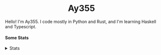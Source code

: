 <h1 align="center"><b>Ay355</b></h1>


Hello! I'm Ay355. I code mostly in Python and Rust, and I'm learning Haskell and Typescript.


#### Some Stats


<details>
<summary>Stats</summary>
<br>
 
<a href="https://github.com/Ay-355">
 <img align="center" src="https://github-readme-stats.vercel.app/api?username=Ay-355&theme=tokyonight&show_icons=true&count_private=true&hide_border=true" />
</a><a href="https://github.com/Ay-355">
  <img align="center" src="https://github-readme-stats.vercel.app/api/top-langs/?username=Ay-355&hide=toml,yaml,cmake&layout=compact&langs_count=8&theme=tokyonight&hide_border=true" />
</a>

 
&nbsp; <!-- Space character to put some space between the different stat types. -->

 
<!--START_SECTION:waka-->
**🐱 My GitHub Data** 

> 🏆 3 Contributions in the Year 2022
 > 
> 📦 1.7 kB Used in GitHub's Storage 
 > 
> 🚫 Not Opted to Hire
 > 
> 📜 13 Public Repositories 
 > 
> 🔑 3 Private Repositories  
 > 
**I'm a Night 🦉** 

```text
🌞 Morning    22 commits     █░░░░░░░░░░░░░░░░░░░░░░░░   7.26% 
🌆 Daytime    126 commits    ██████████░░░░░░░░░░░░░░░   41.58% 
🌃 Evening    147 commits    ████████████░░░░░░░░░░░░░   48.51% 
🌙 Night      8 commits      ░░░░░░░░░░░░░░░░░░░░░░░░░   2.64%

```
📅 **I'm Most Productive on Monday** 

```text
Monday       54 commits     ████░░░░░░░░░░░░░░░░░░░░░   17.82% 
Tuesday      39 commits     ███░░░░░░░░░░░░░░░░░░░░░░   12.87% 
Wednesday    33 commits     ██░░░░░░░░░░░░░░░░░░░░░░░   10.89% 
Thursday     48 commits     ████░░░░░░░░░░░░░░░░░░░░░   15.84% 
Friday       48 commits     ████░░░░░░░░░░░░░░░░░░░░░   15.84% 
Saturday     47 commits     ████░░░░░░░░░░░░░░░░░░░░░   15.51% 
Sunday       34 commits     ██░░░░░░░░░░░░░░░░░░░░░░░   11.22%

```


📊 **This Week I Spent My Time On** 

```text
💬 Programming Languages: 
Lua                      2 hrs 5 mins        ██████████░░░░░░░░░░░░░░░   42.36% 
Python                   1 hr 40 mins        ████████░░░░░░░░░░░░░░░░░   33.9% 
Text                     16 mins             █░░░░░░░░░░░░░░░░░░░░░░░░   5.69% 
Rust                     15 mins             █░░░░░░░░░░░░░░░░░░░░░░░░   5.24% 
Markdown                 13 mins             █░░░░░░░░░░░░░░░░░░░░░░░░   4.5%

🔥 Editors: 
Neovim                   4 hrs 56 mins       █████████████████████████   100.0%

🐱‍💻 Projects: 
nvim                     1 hr 46 mins        █████████░░░░░░░░░░░░░░░░   36.0% 
schoolwork               1 hr 38 mins        ████████░░░░░░░░░░░░░░░░░   33.16% 
Unknown Project          38 mins             ███░░░░░░░░░░░░░░░░░░░░░░   12.86% 
telescope.nvim           37 mins             ███░░░░░░░░░░░░░░░░░░░░░░   12.57% 
cdeez                    9 mins              ░░░░░░░░░░░░░░░░░░░░░░░░░   3.09%

💻 Operating System: 
Windows                  4 hrs 56 mins       █████████████████████████   100.0%

```

**I Mostly Code in Python** 

```text
Python                   8 repos             ██████████████████░░░░░░░   72.73% 
HTML                     1 repo              ██░░░░░░░░░░░░░░░░░░░░░░░   9.09% 
C++                      1 repo              ██░░░░░░░░░░░░░░░░░░░░░░░   9.09% 
Rust                     1 repo              ██░░░░░░░░░░░░░░░░░░░░░░░   9.09%

```



 Last Updated on 05/01/2022
<!--END_SECTION:waka-->
</details>
